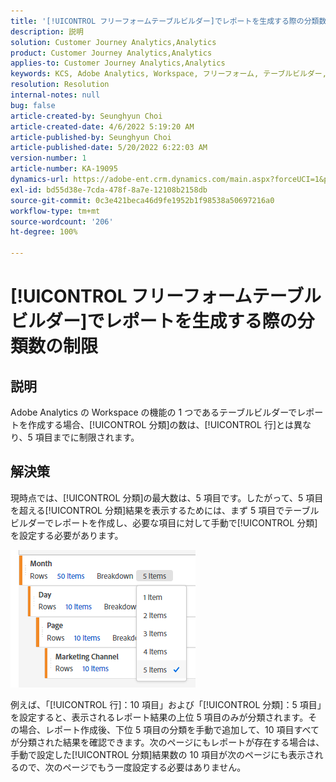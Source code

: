 ```yaml
---
title: '[!UICONTROL フリーフォームテーブルビルダー]でレポートを生成する際の分類数の制限'
description: 説明
solution: Customer Journey Analytics,Analytics
product: Customer Journey Analytics,Analytics
applies-to: Customer Journey Analytics,Analytics
keywords: KCS, Adobe Analytics, Workspace, フリーフォーム, テーブルビルダー, 制限
resolution: Resolution
internal-notes: null
bug: false
article-created-by: Seunghyun Choi
article-created-date: 4/6/2022 5:19:20 AM
article-published-by: Seunghyun Choi
article-published-date: 5/20/2022 6:22:03 AM
version-number: 1
article-number: KA-19095
dynamics-url: https://adobe-ent.crm.dynamics.com/main.aspx?forceUCI=1&pagetype=entityrecord&etn=knowledgearticle&id=b2adbf19-69b5-ec11-983f-000d3a5d0e57
exl-id: bd55d38e-7cda-478f-8a7e-12108b2158db
source-git-commit: 0c3e421beca46d9fe1952b1f98538a50697216a0
workflow-type: tm+mt
source-wordcount: '206'
ht-degree: 100%

---
```


# [!UICONTROL フリーフォームテーブルビルダー]でレポートを生成する際の分類数の制限

## 説明

Adobe Analytics の Workspace の機能の 1 つであるテーブルビルダーでレポートを作成する場合、[!UICONTROL 分類]の数は、[!UICONTROL 行]とは異なり、5 項目までに制限されます。

## 解決策


現時点では、[!UICONTROL 分類]の最大数は、5 項目です。したがって、5 項目を超える[!UICONTROL 分類]結果を表示するためには、まず 5 項目でテーブルビルダーでレポートを作成し、必要な項目に対して手動で[!UICONTROL 分類]を設定する必要があります。

![](assets/936a2ca2-6ab5-ec11-983f-000d3a5d0e57.png)

例えば、「[!UICONTROL 行]：10 項目」および「[!UICONTROL 分類]：5 項目」を設定すると、表示されるレポート結果の上位 5 項目のみが分類されます。その場合、レポート作成後、下位 5 項目の分類を手動で追加して、10 項目すべてが分類された結果を確認できます。次のページにもレポートが存在する場合は、手動で設定した[!UICONTROL 分類]結果数の 10 項目が次のページにも表示されるので、次のページでもう一度設定する必要はありません。
